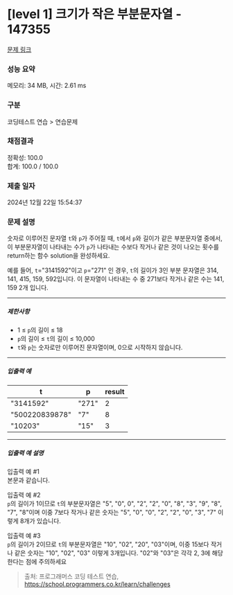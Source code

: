 # [level 1] 크기가 작은 부분문자열 - 147355 

[문제 링크](https://school.programmers.co.kr/learn/courses/30/lessons/147355#) 

### 성능 요약

메모리: 34 MB, 시간: 2.61 ms

### 구분

코딩테스트 연습 > 연습문제

### 채점결과

정확성: 100.0<br/>합계: 100.0 / 100.0

### 제출 일자

2024년 12월 22일 15:54:37

### 문제 설명

<p style="user-select: auto !important;">숫자로 이루어진 문자열 <code style="user-select: auto !important;">t</code>와 <code style="user-select: auto !important;">p</code>가 주어질 때, <code style="user-select: auto !important;">t</code>에서 <code style="user-select: auto !important;">p</code>와 길이가 같은 부분문자열 중에서, 이 부분문자열이 나타내는 수가 <code style="user-select: auto !important;">p</code>가 나타내는 수보다 작거나 같은 것이 나오는 횟수를 return하는 함수 solution을 완성하세요.</p>

<p style="user-select: auto !important;">예를 들어, <code style="user-select: auto !important;">t</code>="3141592"이고 <code style="user-select: auto !important;">p</code>="271" 인 경우, <code style="user-select: auto !important;">t</code>의 길이가 3인 부분 문자열은 314, 141, 415, 159, 592입니다. 이 문자열이 나타내는 수 중 271보다 작거나 같은 수는 141, 159 2개 입니다.</p>

<hr style="user-select: auto !important;">

<h5 style="user-select: auto !important;">제한사항</h5>

<ul style="user-select: auto !important;">
<li style="user-select: auto !important;">1 ≤ <code style="user-select: auto !important;">p</code>의 길이 ≤ 18</li>
<li style="user-select: auto !important;"><code style="user-select: auto !important;">p</code>의 길이 ≤ <code style="user-select: auto !important;">t</code>의 길이 ≤ 10,000</li>
<li style="user-select: auto !important;"><code style="user-select: auto !important;">t</code>와 <code style="user-select: auto !important;">p</code>는 숫자로만 이루어진 문자열이며, 0으로 시작하지 않습니다.</li>
</ul>

<hr style="user-select: auto !important;">

<h5 style="user-select: auto !important;">입출력 예</h5>
<table class="table" style="user-select: auto !important;">
        <thead style="user-select: auto !important;"><tr style="user-select: auto !important;">
<th style="user-select: auto !important;">t</th>
<th style="user-select: auto !important;">p</th>
<th style="user-select: auto !important;">result</th>
</tr>
</thead>
        <tbody style="user-select: auto !important;"><tr style="user-select: auto !important;">
<td style="user-select: auto !important;">"3141592"</td>
<td style="user-select: auto !important;">"271"</td>
<td style="user-select: auto !important;">2</td>
</tr>
<tr style="user-select: auto !important;">
<td style="user-select: auto !important;">"500220839878"</td>
<td style="user-select: auto !important;">"7"</td>
<td style="user-select: auto !important;">8</td>
</tr>
<tr style="user-select: auto !important;">
<td style="user-select: auto !important;">"10203"</td>
<td style="user-select: auto !important;">"15"</td>
<td style="user-select: auto !important;">3</td>
</tr>
</tbody>
      </table>
<hr style="user-select: auto !important;">

<h5 style="user-select: auto !important;">입출력 예 설명</h5>

<p style="user-select: auto !important;">입출력 예 #1<br style="user-select: auto !important;">
본문과 같습니다.</p>

<p style="user-select: auto !important;">입출력 예 #2<br style="user-select: auto !important;">
<code style="user-select: auto !important;">p</code>의 길이가 1이므로 <code style="user-select: auto !important;">t</code>의 부분문자열은 "5", "0", 0", "2", "2", "0", "8", "3", "9", "8", "7", "8"이며 이중 7보다 작거나 같은 숫자는 "5", "0", "0", "2", "2", "0", "3", "7" 이렇게 8개가 있습니다.</p>

<p style="user-select: auto !important;">입출력 예 #3<br style="user-select: auto !important;">
<code style="user-select: auto !important;">p</code>의 길이가 2이므로 <code style="user-select: auto !important;">t</code>의 부분문자열은 "10", "02", "20", "03"이며, 이중 15보다 작거나 같은 숫자는 "10", "02", "03" 이렇게 3개입니다. "02"와 "03"은 각각 2, 3에 해당한다는 점에 주의하세요</p>


> 출처: 프로그래머스 코딩 테스트 연습, https://school.programmers.co.kr/learn/challenges
